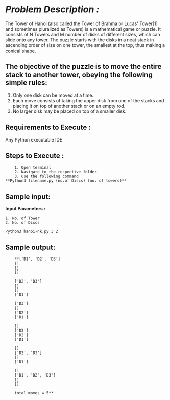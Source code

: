 # *Problem Description :*

The Tower of Hanoi (also called the Tower of Brahma or Lucas' Tower[1] and sometimes pluralized as Towers) is a mathematical game or puzzle. It consists of N Towers and M number of disks of different sizes, which can slide onto any tower. The puzzle starts with the disks in a neat stack in ascending order of size on one tower, the smallest at the top, thus making a conical shape.

## The objective of the puzzle is to move the entire stack to another tower, obeying the following simple rules:

1. Only one disk can be moved at a time.
2. Each move consists of taking the upper disk from one of the stacks and placing it on top of another stack or on an empty rod.
3. No larger disk may be placed on top of a smaller disk.

## Requirements to Execute :

Any Python executable IDE 

## Steps to Execute :

		1. Open terminal 
		2. Navigate to the respective folder 
		3. use the following command 
	**Python3 filename.py (no.of Discs) (no. of towers)**

## Sample input:

**Input Parameters :** 

	1. No. of Tower
	2. No. of Discs

	Python3 hanoi-nk.py 3 2

## Sample output:

		**['D1', 'D2', 'D3']
		[]
		[]
		[]

		['D2', 'D3']
		[]
		[]
		['D1']

		['D3']
		[]
		['D2']
		['D1']

		[]
		['D3']
		['D2']
		['D1']

		[]
		['D2', 'D3']
		[]
		['D1']

		[]
		['D1', 'D2', 'D3']
		[]
		[]

		total moves = 5**


